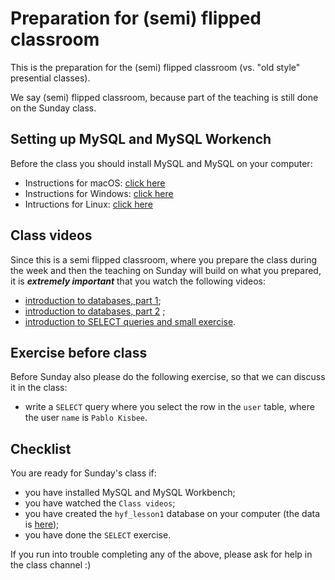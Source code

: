 # Preparation for (semi) flipped classroom

This is the preparation for the (semi) flipped classroom (vs. "old style" presential classes). 

We say (semi) flipped classroom, because part of the teaching is still done on the Sunday class.

## Setting up MySQL and MySQL Workench
Before the class you should install MySQL and MySQL on your computer:

- Instructions for macOS: [click here](https://www.youtube.com/watch?v=7S_tz1z_5bA&t=290s)
- Instructions for Windows: [click here](https://www.youtube.com/watch?v=7S_tz1z_5bA&t=588s)
- Intructions for Linux: [click here](https://drive.google.com/file/d/1I4_iIxI3QZApVawOFbSEY89Cs4BMby5F/view?usp=sharing)


## Class videos

Since this is a semi flipped classroom, where you prepare the class during the week and then the teaching on Sunday will build on what you prepared, it is ***extremely important*** that you watch the following videos:

 - [introduction to databases, part 1](https://drive.google.com/file/d/1vrIOqad0fMVpbFgp1-9g1rvd7peMeu-e/view?usp=sharing);
 - [introduction to databases, part 2](https://drive.google.com/file/d/17wvdTUgLB3KakjeKfr6rJn1T6KzpX9Uf/view?usp=sharing) ;
 - [introduction to SELECT queries and small exercise](https://drive.google.com/file/d/1Km2knoXiZrR9TOwZZ2M7V_FLyb-X_FBA/view?usp=sharing).


## Exercise before class

Before Sunday also please do the following exercise, so that we can discuss it in the class:
 - write a `SELECT` query where you select the row in the  `user` table, where the user `name` is `Pablo Kisbee`.


## Checklist

You are ready for Sunday's class if:
 - you have installed MySQL and MySQL Workbench;
 - you have watched the `Class videos`;
 - you have created the `hyf_lesson1` database on your computer (the data is [here](https://github.com/HackYourFuture-CPH/databases/blob/master/lesson1/lesson-data.sql));
 - you have done the `SELECT` exercise.

If you run into trouble completing any of the above, please ask for help in the class channel :)